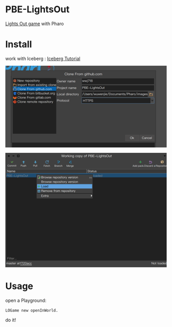 # PBE-LightsOut
[Lights Out game](https://ci.inria.fr/pharo-contribution/job/UpdatedPharoByExample/lastSuccessfulBuild/artifact/book-result/FirstApplication/FirstApplication.html) with Pharo

# Install
work with Iceberg : [Iceberg Tutorial](https://github.com/pharo-vcs/iceberg/wiki/Tutorial)

![](./github_repo_conf.png)

![](./repo_load.png)


# Usage
open a Playground:

```smalltalk
LOGame new openInWorld. 
```

do it!
